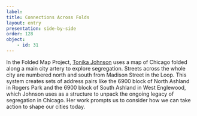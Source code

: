 ```yaml
---
label: 
title: Connections Across Folds
layout: entry
presentation: side-by-side
order: 128
object: 
    - id: 31
---
```

In the Folded Map Project, [Tonika Johnson](https://www.foldedmapproject.com/) uses a map of Chicago folded along a main city artery to explore segregation. Streets across the whole city are numbered north and south from Madison Street in the Loop. This system creates sets of address pairs like the 6900 block of North Ashland in Rogers Park and the 6900 block of South Ashland in West Englewood, which Johnson uses as a structure to unpack the ongoing legacy of segregation in Chicago. Her work prompts us to consider how we can take action to shape our cities today.  